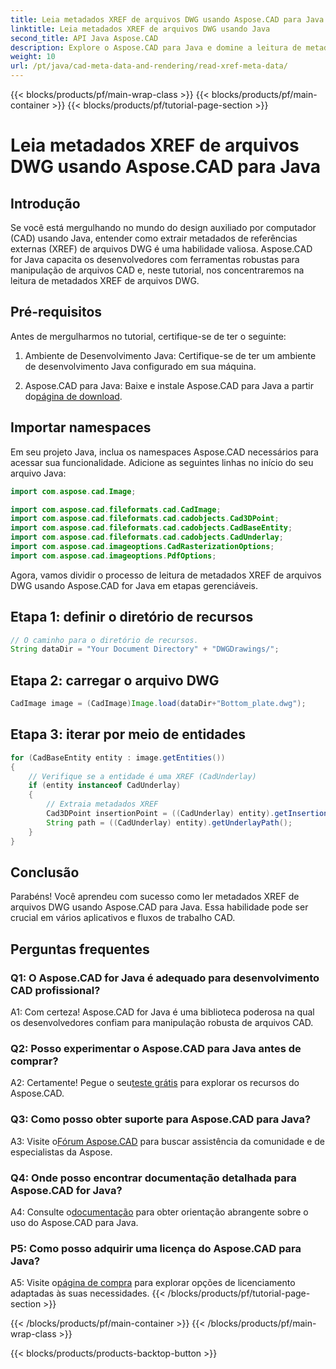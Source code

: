 ```yaml
---
title: Leia metadados XREF de arquivos DWG usando Aspose.CAD para Java
linktitle: Leia metadados XREF de arquivos DWG usando Java
second_title: API Java Aspose.CAD
description: Explore o Aspose.CAD para Java e domine a leitura de metadados XREF de arquivos DWG sem esforço. Aumente o seu desenvolvimento CAD com esta poderosa biblioteca Java.
weight: 10
url: /pt/java/cad-meta-data-and-rendering/read-xref-meta-data/
---
```


{{< blocks/products/pf/main-wrap-class >}}
{{< blocks/products/pf/main-container >}}
{{< blocks/products/pf/tutorial-page-section >}}

# Leia metadados XREF de arquivos DWG usando Aspose.CAD para Java

## Introdução

Se você está mergulhando no mundo do design auxiliado por computador (CAD) usando Java, entender como extrair metadados de referências externas (XREF) de arquivos DWG é uma habilidade valiosa. Aspose.CAD for Java capacita os desenvolvedores com ferramentas robustas para manipulação de arquivos CAD e, neste tutorial, nos concentraremos na leitura de metadados XREF de arquivos DWG.

## Pré-requisitos

Antes de mergulharmos no tutorial, certifique-se de ter o seguinte:

1. Ambiente de Desenvolvimento Java: Certifique-se de ter um ambiente de desenvolvimento Java configurado em sua máquina.

2.  Aspose.CAD para Java: Baixe e instale Aspose.CAD para Java a partir do[página de download](https://releases.aspose.com/cad/java/).

## Importar namespaces

Em seu projeto Java, inclua os namespaces Aspose.CAD necessários para acessar sua funcionalidade. Adicione as seguintes linhas no início do seu arquivo Java:

```java
import com.aspose.cad.Image;

import com.aspose.cad.fileformats.cad.CadImage;
import com.aspose.cad.fileformats.cad.cadobjects.Cad3DPoint;
import com.aspose.cad.fileformats.cad.cadobjects.CadBaseEntity;
import com.aspose.cad.fileformats.cad.cadobjects.CadUnderlay;
import com.aspose.cad.imageoptions.CadRasterizationOptions;
import com.aspose.cad.imageoptions.PdfOptions;

```

Agora, vamos dividir o processo de leitura de metadados XREF de arquivos DWG usando Aspose.CAD for Java em etapas gerenciáveis.

## Etapa 1: definir o diretório de recursos

```java
// O caminho para o diretório de recursos.
String dataDir = "Your Document Directory" + "DWGDrawings/";
```

## Etapa 2: carregar o arquivo DWG

```java
CadImage image = (CadImage)Image.load(dataDir+"Bottom_plate.dwg");
```

## Etapa 3: iterar por meio de entidades

```java
for (CadBaseEntity entity : image.getEntities())
{
    // Verifique se a entidade é uma XREF (CadUnderlay)
    if (entity instanceof CadUnderlay)
    {
        // Extraia metadados XREF
        Cad3DPoint insertionPoint = ((CadUnderlay) entity).getInsertionPoint();
        String path = ((CadUnderlay) entity).getUnderlayPath();
    }
}
```

## Conclusão

Parabéns! Você aprendeu com sucesso como ler metadados XREF de arquivos DWG usando Aspose.CAD para Java. Essa habilidade pode ser crucial em vários aplicativos e fluxos de trabalho CAD.

## Perguntas frequentes

### Q1: O Aspose.CAD for Java é adequado para desenvolvimento CAD profissional?

A1: Com certeza! Aspose.CAD for Java é uma biblioteca poderosa na qual os desenvolvedores confiam para manipulação robusta de arquivos CAD.

### Q2: Posso experimentar o Aspose.CAD para Java antes de comprar?

 A2: Certamente! Pegue o seu[teste grátis](https://releases.aspose.com/) para explorar os recursos do Aspose.CAD.

### Q3: Como posso obter suporte para Aspose.CAD para Java?

 A3: Visite o[Fórum Aspose.CAD](https://forum.aspose.com/c/cad/19) para buscar assistência da comunidade e de especialistas da Aspose.

### Q4: Onde posso encontrar documentação detalhada para Aspose.CAD for Java?

 A4: Consulte o[documentação](https://reference.aspose.com/cad/java/) para obter orientação abrangente sobre o uso do Aspose.CAD para Java.

### P5: Como posso adquirir uma licença do Aspose.CAD para Java?

A5: Visite o[página de compra](https://purchase.aspose.com/buy) para explorar opções de licenciamento adaptadas às suas necessidades.
{{< /blocks/products/pf/tutorial-page-section >}}

{{< /blocks/products/pf/main-container >}}
{{< /blocks/products/pf/main-wrap-class >}}

{{< blocks/products/products-backtop-button >}}
